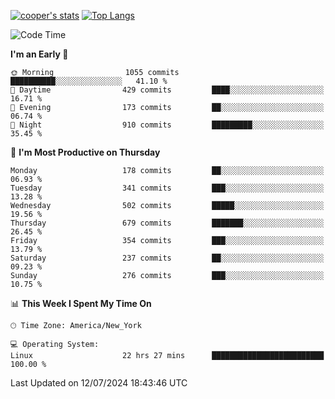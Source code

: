 [![cooper's stats](https://github-readme-stats-l2ak-km2n59e3j-coopjzs-projects.vercel.app/api?username=coopjz&count_private=true)](https://github.com/coopjz/github-readme-stats)
[![Top Langs](https://github-readme-stats-l2ak-km2n59e3j-coopjzs-projects.vercel.app/api/top-langs/?username=coopjz&count_private=true&langs_count=8&layout=compact&&hide=C)](https://github.com/coopjz/github-readme-stats)
<!--START_SECTION:waka-->
![Code Time](http://img.shields.io/badge/Code%20Time-86%20hrs%2017%20mins-blue)

**I'm an Early 🐤** 

```text
🌞 Morning                1055 commits        ██████████░░░░░░░░░░░░░░░   41.10 % 
🌆 Daytime                429 commits         ████░░░░░░░░░░░░░░░░░░░░░   16.71 % 
🌃 Evening                173 commits         ██░░░░░░░░░░░░░░░░░░░░░░░   06.74 % 
🌙 Night                  910 commits         █████████░░░░░░░░░░░░░░░░   35.45 % 
```
📅 **I'm Most Productive on Thursday** 

```text
Monday                   178 commits         ██░░░░░░░░░░░░░░░░░░░░░░░   06.93 % 
Tuesday                  341 commits         ███░░░░░░░░░░░░░░░░░░░░░░   13.28 % 
Wednesday                502 commits         █████░░░░░░░░░░░░░░░░░░░░   19.56 % 
Thursday                 679 commits         ███████░░░░░░░░░░░░░░░░░░   26.45 % 
Friday                   354 commits         ███░░░░░░░░░░░░░░░░░░░░░░   13.79 % 
Saturday                 237 commits         ██░░░░░░░░░░░░░░░░░░░░░░░   09.23 % 
Sunday                   276 commits         ███░░░░░░░░░░░░░░░░░░░░░░   10.75 % 
```


📊 **This Week I Spent My Time On** 

```text
🕑︎ Time Zone: America/New_York

💻 Operating System: 
Linux                    22 hrs 27 mins      █████████████████████████   100.00 % 
```


 Last Updated on 12/07/2024 18:43:46 UTC
<!--END_SECTION:waka-->
